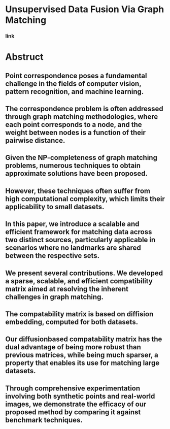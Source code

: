 # Unsupervised Data Fusion Via Graph Matching

### link

# Abstruct
## Point correspondence poses a fundamental challenge in the fields of computer vision, pattern recognition, and machine learning. 
## The correspondence problem is often addressed through graph matching methodologies, where each point corresponds to a node, and the weight between nodes is a function of their pairwise distance.
## Given the NP-completeness of graph matching problems, numerous techniques to obtain approximate solutions have been proposed. 
## However, these techniques often suffer from high computational complexity, which limits their applicability to small datasets. 
## In this paper, we introduce a scalable and efficient framework for matching data across two distinct sources, particularly applicable in scenarios where no landmarks are shared between the respective sets. 
## We present several contributions. We developed a sparse, scalable, and efficient compatibility matrix aimed at resolving the inherent challenges in graph matching. 
## The compatability matrix is based on diffision embedding, computed for both datasets. 
## Our diffusionbased compatability matrix has the dual advantage of being more robust than previous matrices, while being much sparser, a property that enables its use for matching large datasets. 
## Through comprehensive experimentation involving both synthetic points and real-world images, we demonstrate the efficacy of our proposed method by comparing it against benchmark techniques.
